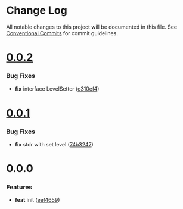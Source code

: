 # Change Log

All notable changes to this project will be documented in this file.
See [Conventional Commits](https://conventionalcommits.org) for commit guidelines.



# [0.0.2](https://github.com/morlay/logr/compare/v0.0.1...v0.0.2)

### Bug Fixes

* **fix** interface LevelSetter ([e310ef4](https://github.com/morlay/logr/commit/e310ef4bb437c4cff6e86bb45db49e8662887b29))



# [0.0.1](https://github.com/morlay/logr/compare/v0.0.0...v0.0.1)

### Bug Fixes

* **fix** stdr with set level ([74b3247](https://github.com/morlay/logr/commit/74b324732e652887a3fefe9617930966ffe8afe2))



# 0.0.0

### Features

* **feat** init ([eef4659](https://github.com/morlay/logr/commit/eef46596220993559a29de8f28fdf9f24fc68b2d))
